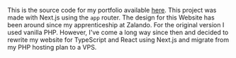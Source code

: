 This is the source code for my portfolio available [here](https://konstantin-lukas.de).
This project was made with Next.js using the `app` router. The design for this Website
has been around since my apprenticeship at Zalando. For the original version I used vanilla
PHP. However, I've come a long way since then and decided to rewrite my website for TypeScript
and React using Next.js and migrate from my PHP hosting plan to a VPS.